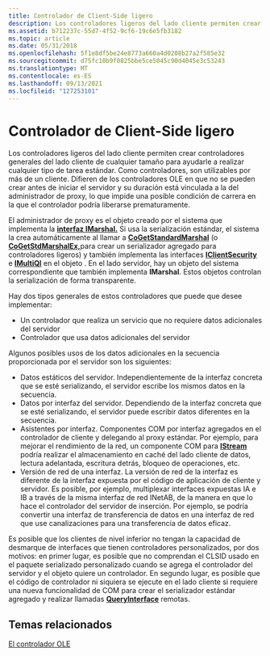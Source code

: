 ```yaml
---
title: Controlador de Client-Side ligero
description: Los controladores ligeros del lado cliente permiten crear controladores generales del lado cliente de cualquier tamaño para ayudarle a realizar cualquier tipo de tarea estándar.
ms.assetid: b712237c-55d7-4f52-9cf6-19c6e5fb3182
ms.topic: article
ms.date: 05/31/2018
ms.openlocfilehash: 5f1e8df5be24e8773a660a4d0208b27a2f585e32
ms.sourcegitcommit: d75fc10b9f0825bbe5ce5045c90d4045e3c53243
ms.translationtype: MT
ms.contentlocale: es-ES
ms.lasthandoff: 09/13/2021
ms.locfileid: "127253101"
---
```

# <a name="the-lightweight-client-side-handler"></a>Controlador de Client-Side ligero

Los controladores ligeros del lado cliente permiten crear controladores generales del lado cliente de cualquier tamaño para ayudarle a realizar cualquier tipo de tarea estándar. Como controladores, son utilizables por más de un cliente. Difieren de los controladores OLE en que no se pueden crear antes de iniciar el servidor y su duración está vinculada a la del administrador de proxy, lo que impide una posible condición de carrera en la que el controlador podría liberarse prematuramente.

El administrador de proxy es el objeto creado por el sistema que implementa la [**interfaz IMarshal.**](/windows/win32/api/objidlbase/nn-objidlbase-imarshal) Si usa la serialización estándar, el sistema la crea automáticamente al llamar a [**CoGetStandardMarshal**](/windows/desktop/api/combaseapi/nf-combaseapi-cogetstandardmarshal) (o [**CoGetStdMarshalEx,**](/windows/desktop/api/combaseapi/nf-combaseapi-cogetstdmarshalex)para crear un serializador agregado para controladores ligeros) y también implementa las interfaces [**IClientSecurity**](/windows/desktop/api/ObjIdl/nn-objidl-iclientsecurity) e [**IMultiQI**](/windows/win32/api/objidlbase/nn-objidlbase-imultiqi) en el objeto . En el lado servidor, hay un objeto del sistema correspondiente que también implementa **IMarshal**. Estos objetos controlan la serialización de forma transparente.

Hay dos tipos generales de estos controladores que puede que desee implementar:

-   Un controlador que realiza un servicio que no requiere datos adicionales del servidor
-   Controlador que usa datos adicionales del servidor

Algunos posibles usos de los datos adicionales en la secuencia proporcionada por el servidor son los siguientes:

-   Datos estáticos del servidor. Independientemente de la interfaz concreta que se esté serializando, el servidor escribe los mismos datos en la secuencia.
-   Datos por interfaz del servidor. Dependiendo de la interfaz concreta que se esté serializando, el servidor puede escribir datos diferentes en la secuencia.
-   Asistentes por interfaz. Componentes COM por interfaz agregados en el controlador de cliente y delegando al proxy estándar. Por ejemplo, para mejorar el rendimiento de la red, un componente COM para [**IStream**](/windows/desktop/api/objidl/nn-objidl-istream) podría realizar el almacenamiento en caché del lado cliente de datos, lectura adelantada, escritura detrás, bloqueo de operaciones, etc.
-   Versión de red de una interfaz. La versión de red de la interfaz es diferente de la interfaz expuesta por el código de aplicación de cliente y servidor. Es posible, por ejemplo, multiplexar interfaces expuestas IA e IB a través de la misma interfaz de red INetAB, de la manera en que lo hace el controlador del servidor de inserción. Por ejemplo, se podría convertir una interfaz de transferencia de datos en una interfaz de red que use canalizaciones para una transferencia de datos eficaz.

Es posible que los clientes de nivel inferior no tengan la capacidad de desmarque de interfaces que tienen controladores personalizados, por dos motivos: en primer lugar, es posible que no comprendan el CLSID usado en el paquete serializado personalizado cuando se agrega el controlador del servidor y el objeto quiere un controlador. En segundo lugar, es posible que el código de controlador ni siquiera se ejecute en el lado cliente si requiere una nueva funcionalidad de COM para crear el serializador estándar agregado y realizar llamadas [**QueryInterface**](/windows/desktop/api/Unknwn/nf-unknwn-iunknown-queryinterface(q)) remotas.

## <a name="related-topics"></a>Temas relacionados

<dl> <dt>

[El controlador OLE](the-ole-handler.md)
</dt> </dl>

 

 